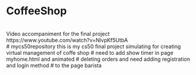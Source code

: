 # CoffeeShop
</br>
Video accompaniment for the final project
https://www.youtube.com/watch?v=NlvpKf5UtbA
</br>
# mycs50repository this is my cs50 final project simulating for creating virtual management of coffe shop
# need to add show timer in page myhome.html and animated
# deleting orders and need adding registration and login method
# to the page barista
